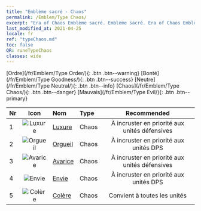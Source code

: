 ```yaml
---
title: "Emblème sacré - Chaos"
permalink: /Emblem/Type Chaos/
excerpt: "Era of Chaos Emblème sacré. Emblème sacré. Era of Chaos Emblème sacré Chaos. Era of Chaos Chaos"
last_modified_at: 2021-04-25
locale: fr
ref: "typeChaos.md"
toc: false
QR: runeTypeChaos
classes: wide
---
```


  [Ordre](/fr/Emblem/Type Order/){: .btn .btn--warning}   [Bonté](/fr/Emblem/Type Goodness/){: .btn .btn--success}   [Neutre](/fr/Emblem/Type Neutral/){: .btn .btn--info}   [Chaos](/fr/Emblem/Type Chaos/){: .btn .btn--danger}   [Mauvais](/fr/Emblem/Type Evil/){: .btn .btn--primary} 

  |  Nr  | Icon |             Nom            |    Type    |   Recommended   |
  |:-----|:--:|:----------------------------|:-----------|:---------------:|
  | 1 | ![Luxure](/images/r/rune_icon_405.png) | [Luxure](/fr/Emblem/Lust/) | Chaos | À incruster en priorité aux unités défensives | 
  | 2 | ![Orgueil](/images/r/rune_icon_402.png) | [Orgueil](/fr/Emblem/Arrogance/) | Chaos | À incruster en priorité aux unités DPS | 
  | 3 | ![Avarice](/images/r/rune_icon_404.png) | [Avarice](/fr/Emblem/Greed/) | Chaos | À incruster en priorité aux unités défensives | 
  | 4 | ![Envie](/images/r/rune_icon_401.png) | [Envie](/fr/Emblem/Jealousy/) | Chaos | À incruster en priorité aux unités DPS | 
  | 5 | ![Colère](/images/r/rune_icon_403.png) | [Colère](/fr/Emblem/Anger/) | Chaos | Convient à toutes les unités | 
